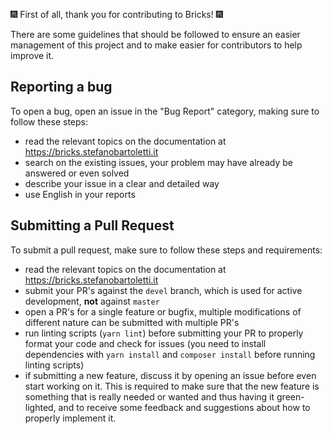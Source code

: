 🎆 First of all, thank you for contributing to Bricks! 🎆

There are some guidelines that should be followed to ensure an easier management of this project and to make easier for contributors to help improve it.

## Reporting a bug

To open a bug, open an issue in the "Bug Report" category, making sure to follow these steps:

- read the relevant topics on the documentation at https://bricks.stefanobartoletti.it
- search on the existing issues, your problem may have already be answered or even solved
- describe your issue in a clear and detailed way
- use English in your reports

## Submitting a Pull Request

To submit a pull request, make sure to follow these steps and requirements:

- read the relevant topics on the documentation at https://bricks.stefanobartoletti.it
- submit your PR's against the `devel` branch, which is used for active development, **not** against `master`
- open a PR's for a single feature or bugfix, multiple modifications of different nature can be submitted with multiple PR's
- run linting scripts (`yarn lint`) before submitting your PR to properly format your code and check for issues (you need to install dependencies with `yarn install` and `composer install` before running linting scripts)
- if submitting a new feature, discuss it by opening an issue before even start working on it. This is required to make sure that the new feature is something that is really needed or wanted and thus having it green-lighted, and to receive some feedback and suggestions about how to properly implement it. 
